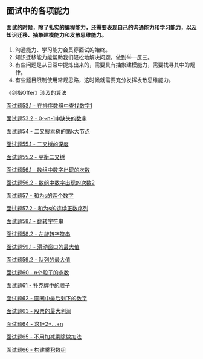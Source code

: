 ## 面试中的各项能力

#### 面试的时候，除了扎实的编程能力，还需要表现自己的沟通能力和学习能力，以及知识迁移、抽象建模能力和发散思维能力。



1. 沟通能力、学习能力会贯穿面试的始终。
2. 知识迁移能力能帮助我们轻松地解决问题，做到举一反三。
3. 有些问题是从日常中提炼出来的，需要具有抽象建模能力，需要找寻其中的规律。
4. 有些题目限制使用常规思路，这时候就需要充分发挥发散思维能力。



《剑指Offer》涉及的算法

[面试题53.1 - 在排序数组中查找数字1](https://github.com/tangshenghao/iOSInterviewNotes/blob/master/%E6%95%B0%E6%8D%AE%E7%BB%93%E6%9E%84%26%E7%AE%97%E6%B3%95/%E9%9D%A2%E8%AF%95%E4%B8%AD%E7%9A%84%E5%90%84%E9%A1%B9%E8%83%BD%E5%8A%9B/%E9%9D%A2%E8%AF%95%E9%A2%9853.1-%E5%9C%A8%E6%8E%92%E5%BA%8F%E6%95%B0%E7%BB%84%E4%B8%AD%E6%9F%A5%E6%89%BE%E6%95%B0%E5%AD%971.playground/Contents.swift)

[面试题53.2 - 0～n-1中缺失的数字](https://github.com/tangshenghao/iOSInterviewNotes/blob/master/%E6%95%B0%E6%8D%AE%E7%BB%93%E6%9E%84%26%E7%AE%97%E6%B3%95/%E9%9D%A2%E8%AF%95%E4%B8%AD%E7%9A%84%E5%90%84%E9%A1%B9%E8%83%BD%E5%8A%9B/%E9%9D%A2%E8%AF%95%E9%A2%9853.2-0%EF%BD%9En-1%E4%B8%AD%E7%BC%BA%E5%A4%B1%E7%9A%84%E6%95%B0%E5%AD%97.playground/Contents.swift)

[面试题54 - 二叉搜索树的第k大节点](https://github.com/tangshenghao/iOSInterviewNotes/blob/master/%E6%95%B0%E6%8D%AE%E7%BB%93%E6%9E%84%26%E7%AE%97%E6%B3%95/%E9%9D%A2%E8%AF%95%E4%B8%AD%E7%9A%84%E5%90%84%E9%A1%B9%E8%83%BD%E5%8A%9B/%E9%9D%A2%E8%AF%95%E9%A2%9854-%E4%BA%8C%E5%8F%89%E6%90%9C%E7%B4%A2%E6%A0%91%E7%9A%84%E7%AC%ACk%E5%A4%A7%E8%8A%82%E7%82%B9.playground/Contents.swift)

[面试题55.1 - 二叉树的深度](https://github.com/tangshenghao/iOSInterviewNotes/blob/master/%E6%95%B0%E6%8D%AE%E7%BB%93%E6%9E%84%26%E7%AE%97%E6%B3%95/%E9%9D%A2%E8%AF%95%E4%B8%AD%E7%9A%84%E5%90%84%E9%A1%B9%E8%83%BD%E5%8A%9B/%E9%9D%A2%E8%AF%95%E9%A2%9855.1-%E4%BA%8C%E5%8F%89%E6%A0%91%E7%9A%84%E6%B7%B1%E5%BA%A6.playground/Contents.swift)

[面试题55.2 - 平衡二叉树](https://github.com/tangshenghao/iOSInterviewNotes/blob/master/%E6%95%B0%E6%8D%AE%E7%BB%93%E6%9E%84%26%E7%AE%97%E6%B3%95/%E9%9D%A2%E8%AF%95%E4%B8%AD%E7%9A%84%E5%90%84%E9%A1%B9%E8%83%BD%E5%8A%9B/%E9%9D%A2%E8%AF%95%E9%A2%9855.2-%E5%B9%B3%E8%A1%A1%E4%BA%8C%E5%8F%89%E6%A0%91.playground/Contents.swift)

[面试题56.1 - 数组中数字出现的次数](https://github.com/tangshenghao/iOSInterviewNotes/blob/master/%E6%95%B0%E6%8D%AE%E7%BB%93%E6%9E%84%26%E7%AE%97%E6%B3%95/%E9%9D%A2%E8%AF%95%E4%B8%AD%E7%9A%84%E5%90%84%E9%A1%B9%E8%83%BD%E5%8A%9B/%E9%9D%A2%E8%AF%95%E9%A2%9856.1-%E6%95%B0%E7%BB%84%E4%B8%AD%E6%95%B0%E5%AD%97%E5%87%BA%E7%8E%B0%E7%9A%84%E6%AC%A1%E6%95%B0.playground/Contents.swift)

[面试题56.2 - 数组中数字出现的次数2](https://github.com/tangshenghao/iOSInterviewNotes/blob/master/%E6%95%B0%E6%8D%AE%E7%BB%93%E6%9E%84%26%E7%AE%97%E6%B3%95/%E9%9D%A2%E8%AF%95%E4%B8%AD%E7%9A%84%E5%90%84%E9%A1%B9%E8%83%BD%E5%8A%9B/%E9%9D%A2%E8%AF%95%E9%A2%9856.2-%E6%95%B0%E7%BB%84%E4%B8%AD%E6%95%B0%E5%AD%97%E5%87%BA%E7%8E%B0%E7%9A%84%E6%AC%A1%E6%95%B02.playground/Contents.swift)

[面试题57 - 和为s的两个数字](https://github.com/tangshenghao/iOSInterviewNotes/blob/master/%E6%95%B0%E6%8D%AE%E7%BB%93%E6%9E%84%26%E7%AE%97%E6%B3%95/%E9%9D%A2%E8%AF%95%E4%B8%AD%E7%9A%84%E5%90%84%E9%A1%B9%E8%83%BD%E5%8A%9B/%E9%9D%A2%E8%AF%95%E9%A2%9857-%E5%92%8C%E4%B8%BAs%E7%9A%84%E4%B8%A4%E4%B8%AA%E6%95%B0%E5%AD%97.playground/Contents.swift)

[面试题57.2 - 和为s的连续正数序列](https://github.com/tangshenghao/iOSInterviewNotes/blob/master/%E6%95%B0%E6%8D%AE%E7%BB%93%E6%9E%84%26%E7%AE%97%E6%B3%95/%E9%9D%A2%E8%AF%95%E4%B8%AD%E7%9A%84%E5%90%84%E9%A1%B9%E8%83%BD%E5%8A%9B/%E9%9D%A2%E8%AF%95%E9%A2%9857.2-%E5%92%8C%E4%B8%BAs%E7%9A%84%E8%BF%9E%E7%BB%AD%E6%AD%A3%E6%95%B0%E5%BA%8F%E5%88%97.playground/Contents.swift)

[面试题58.1 - 翻转字符串](https://github.com/tangshenghao/iOSInterviewNotes/blob/master/%E6%95%B0%E6%8D%AE%E7%BB%93%E6%9E%84%26%E7%AE%97%E6%B3%95/%E9%9D%A2%E8%AF%95%E4%B8%AD%E7%9A%84%E5%90%84%E9%A1%B9%E8%83%BD%E5%8A%9B/%E9%9D%A2%E8%AF%95%E9%A2%9858.1-%E7%BF%BB%E8%BD%AC%E5%AD%97%E7%AC%A6%E4%B8%B2.playground/Contents.swift)

[面试题58.2 - 左旋转字符串](https://github.com/tangshenghao/iOSInterviewNotes/blob/master/%E6%95%B0%E6%8D%AE%E7%BB%93%E6%9E%84%26%E7%AE%97%E6%B3%95/%E9%9D%A2%E8%AF%95%E4%B8%AD%E7%9A%84%E5%90%84%E9%A1%B9%E8%83%BD%E5%8A%9B/%E9%9D%A2%E8%AF%95%E9%A2%9858.2-%E5%B7%A6%E6%97%8B%E8%BD%AC%E5%AD%97%E7%AC%A6%E4%B8%B2.playground/Contents.swift)

[面试题59.1 - 滑动窗口的最大值](https://github.com/tangshenghao/iOSInterviewNotes/blob/master/%E6%95%B0%E6%8D%AE%E7%BB%93%E6%9E%84%26%E7%AE%97%E6%B3%95/%E9%9D%A2%E8%AF%95%E4%B8%AD%E7%9A%84%E5%90%84%E9%A1%B9%E8%83%BD%E5%8A%9B/%E9%9D%A2%E8%AF%95%E9%A2%9859.1-%E6%BB%91%E5%8A%A8%E7%AA%97%E5%8F%A3%E7%9A%84%E6%9C%80%E5%A4%A7%E5%80%BC.playground/Contents.swift)

[面试题59.2 - 队列的最大值](https://github.com/tangshenghao/iOSInterviewNotes/blob/master/%E6%95%B0%E6%8D%AE%E7%BB%93%E6%9E%84%26%E7%AE%97%E6%B3%95/%E9%9D%A2%E8%AF%95%E4%B8%AD%E7%9A%84%E5%90%84%E9%A1%B9%E8%83%BD%E5%8A%9B/%E9%9D%A2%E8%AF%95%E9%A2%9859.2-%E9%98%9F%E5%88%97%E7%9A%84%E6%9C%80%E5%A4%A7%E5%80%BC.playground/Contents.swift)

[面试题60 - n个骰子的点数](https://github.com/tangshenghao/iOSInterviewNotes/blob/master/%E6%95%B0%E6%8D%AE%E7%BB%93%E6%9E%84%26%E7%AE%97%E6%B3%95/%E9%9D%A2%E8%AF%95%E4%B8%AD%E7%9A%84%E5%90%84%E9%A1%B9%E8%83%BD%E5%8A%9B/%E9%9D%A2%E8%AF%95%E9%A2%9860-n%E4%B8%AA%E9%AA%B0%E5%AD%90%E7%9A%84%E7%82%B9%E6%95%B0.playground/Contents.swift)

[面试题61 - 扑克牌中的顺子](https://github.com/tangshenghao/iOSInterviewNotes/blob/master/%E6%95%B0%E6%8D%AE%E7%BB%93%E6%9E%84%26%E7%AE%97%E6%B3%95/%E9%9D%A2%E8%AF%95%E4%B8%AD%E7%9A%84%E5%90%84%E9%A1%B9%E8%83%BD%E5%8A%9B/%E9%9D%A2%E8%AF%95%E9%A2%9861-%E6%89%91%E5%85%8B%E7%89%8C%E4%B8%AD%E7%9A%84%E9%A1%BA%E5%AD%90.playground/Contents.swift)

[面试题62 - 圆圈中最后剩下的数字](https://github.com/tangshenghao/iOSInterviewNotes/blob/master/%E6%95%B0%E6%8D%AE%E7%BB%93%E6%9E%84%26%E7%AE%97%E6%B3%95/%E9%9D%A2%E8%AF%95%E4%B8%AD%E7%9A%84%E5%90%84%E9%A1%B9%E8%83%BD%E5%8A%9B/%E9%9D%A2%E8%AF%95%E9%A2%9862-%E5%9C%86%E5%9C%88%E4%B8%AD%E6%9C%80%E5%90%8E%E5%89%A9%E4%B8%8B%E7%9A%84%E6%95%B0%E5%AD%97.playground/Contents.swift)

[面试题63 - 股票的最大利润](https://github.com/tangshenghao/iOSInterviewNotes/blob/master/%E6%95%B0%E6%8D%AE%E7%BB%93%E6%9E%84%26%E7%AE%97%E6%B3%95/%E9%9D%A2%E8%AF%95%E4%B8%AD%E7%9A%84%E5%90%84%E9%A1%B9%E8%83%BD%E5%8A%9B/%E9%9D%A2%E8%AF%95%E9%A2%9863-%E8%82%A1%E7%A5%A8%E7%9A%84%E6%9C%80%E5%A4%A7%E5%88%A9%E6%B6%A6.playground/Contents.swift)

[面试题64 - 求1+2+...+n](https://github.com/tangshenghao/iOSInterviewNotes/blob/master/%E6%95%B0%E6%8D%AE%E7%BB%93%E6%9E%84%26%E7%AE%97%E6%B3%95/%E9%9D%A2%E8%AF%95%E4%B8%AD%E7%9A%84%E5%90%84%E9%A1%B9%E8%83%BD%E5%8A%9B/%E9%9D%A2%E8%AF%95%E9%A2%9864-%E6%B1%821%2B2%2B...%2Bn.playground/Contents.swift)

[面试题65 - 不用加减乘除做加法](https://github.com/tangshenghao/iOSInterviewNotes/blob/master/%E6%95%B0%E6%8D%AE%E7%BB%93%E6%9E%84%26%E7%AE%97%E6%B3%95/%E9%9D%A2%E8%AF%95%E4%B8%AD%E7%9A%84%E5%90%84%E9%A1%B9%E8%83%BD%E5%8A%9B/%E9%9D%A2%E8%AF%95%E9%A2%9865-%E4%B8%8D%E7%94%A8%E5%8A%A0%E5%87%8F%E4%B9%98%E9%99%A4%E5%81%9A%E5%8A%A0%E6%B3%95.playground/Contents.swift)

[面试题66 - 构建乘积数组](https://github.com/tangshenghao/iOSInterviewNotes/blob/master/%E6%95%B0%E6%8D%AE%E7%BB%93%E6%9E%84%26%E7%AE%97%E6%B3%95/%E9%9D%A2%E8%AF%95%E4%B8%AD%E7%9A%84%E5%90%84%E9%A1%B9%E8%83%BD%E5%8A%9B/%E9%9D%A2%E8%AF%95%E9%A2%9866-%E6%9E%84%E5%BB%BA%E4%B9%98%E7%A7%AF%E6%95%B0%E7%BB%84.playground/Contents.swift)

